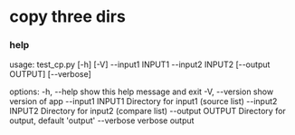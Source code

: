# copy three dirs

### help

usage: test_cp.py [-h] [-V] --input1 INPUT1 --input2 INPUT2 [--output OUTPUT] [--verbose]

options:
  -h, --help       show this help message and exit
  -V, --version    show version of app
  --input1 INPUT1  Directory for input1 (source list)
  --input2 INPUT2  Directory for input2 (compare list)
  --output OUTPUT  Directory for output, default 'output'
  --verbose        verbose output
